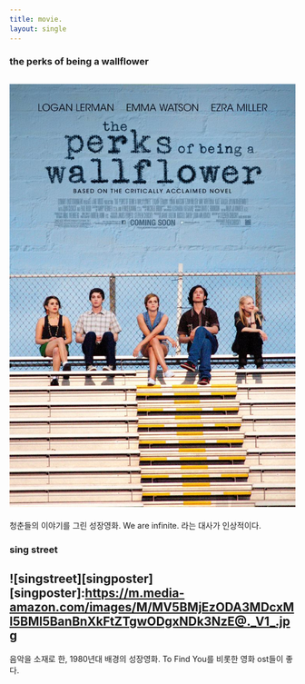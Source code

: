 ```yaml
---
title: movie.
layout: single
---
```

### the perks of being a wallflower
![wallflower](/assets/images/wallflower.jpg)
---
청춘들의 이야기를 그린 성장영화.
We are infinite. 라는 대사가 인상적이다.


### sing street
![singstreet][singposter]
[singposter]:https://m.media-amazon.com/images/M/MV5BMjEzODA3MDcxMl5BMl5BanBnXkFtZTgwODgxNDk3NzE@._V1_.jpg
---
음악을 소재로 한, 1980년대 배경의 성장영화.
To Find You를 비롯한 영화 ost들이 좋다.

